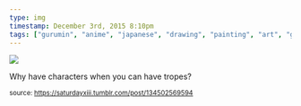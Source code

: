 ```yaml
---
type: img
timestamp: December 3rd, 2015 8:10pm
tags: ["gurumin", "anime", "japanese", "drawing", "painting", "art", "game"]
---
```

<img src="https://saturdayxiii.github.io/media/134502569594.png"/>

Why have characters when you can have tropes?
 
      
      
  
<small>source: https://saturdayxiii.tumblr.com/post/134502569594</small>
